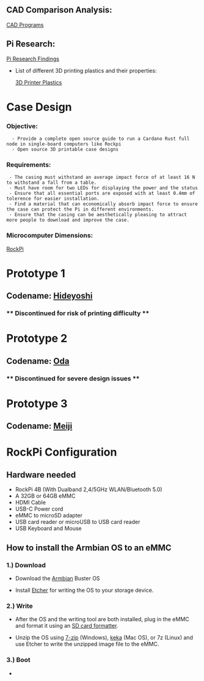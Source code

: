 ## CAD Comparison Analysis:

[CAD Programs](docs/CADComparison.md)

## Pi Research:
[Pi Research Findings](docs/PiResearch.md)

* List of different 3D printing plastics and their properties: 

   [3D Printer Plastics](docs/3DPrinterPlastics.md)
# Case Design
### Objective:
      - Provide a complete open source guide to run a Cardano Rust full node in single-board computers like Rockpi
      - Open source 3D printable case designs
     

### Requirements:
     - The casing must withstand an average impact force of at least 16 N to withstand a fall from a table. 
     - Must have room for two LEDs for displaying the power and the status
     - Ensure that all essential ports are exposed with at least 0.4mm of tolerence for easier installation. 
     - Find a material that can economically absorb impact force to ensure the case can protect the Pi in different environments. 
     - Ensure that the casing can be aesthetically pleasing to attract more people to download and improve the case. 

### Microcomputer Dimensions:

[RockPi](docs/RockPiDimensions.md)    

# Prototype 1 
## Codename: [Hideyoshi](docs/Hideyoshi.md)
### ** **Discontinued for risk of printing difficulty** **

# Prototype 2 
## Codename: [Oda](docs/Oda.md)
### ** **Discontinued for severe design issues** **

# Prototype 3 
## Codename: [Meiji](docs/Meiji.md)

# RockPi Configuration

## Hardware needed
 - RockPi 4B (With Dualband 2,4/5GHz WLAN/Bluetooth 5.0)
 - A 32GB or 64GB eMMC 
 - HDMI Cable
 - USB-C Power cord
 - eMMC to microSD adapter
 - USB card reader or microUSB to USB card reader
 - USB Keyboard and Mouse
 

## How to install the Armbian OS to an eMMC

 ### 1.) Download 
 - Download the <a href = 'https://www.armbian.com/rock-pi-4/'>Armbian</a> Buster OS 

 - Install <a href = 'https://www.balena.io/etcher/'> Etcher</a> for writing the OS to your storage device.

 ### 2.) Write
 - After the OS and the writing tool are both installed, plug in the eMMC and format it using an <a href ='https://www.sdcard.org/downloads/formatter/' > SD card formatter</a>.

- Unzip the OS using <a href = 'https://www.7-zip.org/'>7-zip</a> (Windows), <a href = 'https://www.keka.io/en/'>keka</a> (Mac OS), or 7z (Linux) and use Etcher to write the unzipped image file to the eMMC. 

 ### 3.) Boot
- 